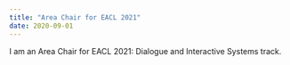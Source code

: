 ```yaml
---
title: "Area Chair for EACL 2021"
date: 2020-09-01
---
```


<!--more-->
I am an Area Chair for EACL 2021: Dialogue and Interactive Systems track. 
